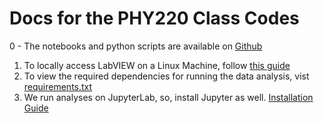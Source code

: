 # Docs for the PHY220 Class Codes

0 - The notebooks and python scripts are available on [Github](https://github.com/aaronkebede/PHY220)<br>
1. To locally access LabVIEW on a Linux Machine, follow [this guide](/labview)
2. To view the required dependencies for running the data analysis, vist [requirements.txt](/environment.yml)
3. We run analyses on JupyterLab, so, install Jupyter as well. [Installation Guide](https://jupyterhub.readthedocs.io/en/stable/quickstart.html)

